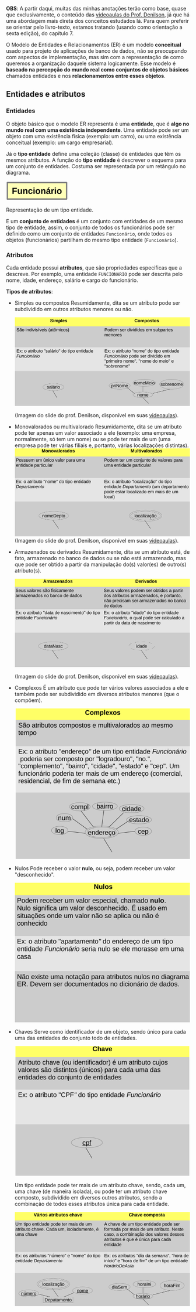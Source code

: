 **OBS**: A partir daqui, muitas das minhas anotações terão como base, quase que exclusivamente, o conteúdo das [videoaulas do Prof. Denilson](https://www.youtube.com/playlist?list=PLpAVc-5L0TX-ryMY_4nN8f2BT28Wp_O_n), já que há uma abordagem mais direta dos conceitos estudados lá. Para quem preferir se orientar pelo livro-texto, estamos tratando (usando como orientação a sexta edição), do capítulo 7.

O Modelo de Entidades e Relacionamentos (ER) é um modelo **conceitual** usado para projeto de aplicações de banco de dados, não se preocupando com aspectos de implementação, mas sim com a representação de como queremos a organização daquele sistema logicamente.
Esse modelo é **baseado na percepção do mundo real como conjuntos de objetos básicos** chamados entidades e nos **relacionamentos entre esses objetos**.

## Entidades e atributos
### Entidades
O objeto básico que o modelo ER representa é uma **entidade**, que é **algo no mundo real com uma existência independente**. Uma entidade pode ser um objeto com uma existência física (exemplo: um carro), ou uma existência conceitual (exemplo: um cargo empresarial). 

Já o **tipo entidade** define uma coleção (classe) de entidades que têm os mesmos atributos. A função do **tipo entidade** é descrever o esquema para um conjunto de entidades. Costuma ser representada por um retângulo no diagrama.

![Imagem 9.png](https://github.com/gabrafo/Intro-SBDs/blob/main/Anexo/Imagem%209.png)

Representação de um tipo entidade.

E um **conjunto de entidades** é um conjunto com entidades de um mesmo tipo de entidade, assim, o conjunto de todos os funcionários pode ser definido como um conjunto de entidades `Funcionário`, onde todos os objetos (funcionários) partilham do mesmo tipo entidade (`Funcionário`).

### Atributos

Cada entidade possui **atributos**, que são propriedades especificas que a descreve. Por exemplo, uma entidade `FUNCIONARIO` pode ser descrita pelo nome, idade, endereço, salário e cargo do funcionário.

**Tipos de atributos**:
- Simples ou compostos
  Resumidamente, dita se um atributo pode ser subdividido em outros atributos menores ou não.
  
  ![Imagem 10.png](https://github.com/gabrafo/Intro-SBDs/blob/main/Anexo/Imagem%2010.png)
  
  (Imagem do slide do prof. Denilson, disponível em suas [videoaulas](https://youtu.be/w-uUcd227xA?si=cnFS1HVaPDTLmNLI)).
  
- Monovalorados ou multivalorado
  Resumidamente, dita se um atributo pode ter apenas um valor associado a ele (exemplo: uma empresa, normalmente, só tem um nome) ou se pode ter mais de um (uma empresa pode ter várias filiais e, portanto, várias localizações distintas).
  ![Imagem 11.png](https://github.com/gabrafo/Intro-SBDs/blob/main/Anexo/Imagem%2011.png)
  (Imagem do slide do prof. Denilson, disponível em suas [videoaulas](https://youtu.be/w-uUcd227xA?si=cnFS1HVaPDTLmNLI)).
  
- Armazenados ou derivados
  Resumidamente, dita se um atributo está, de fato, armazenado no banco de dados ou se não está armazenado, mas que pode ser obtido a partir da manipulação do(s) valor(es) de outro(s) atributo(s).
  
  ![Imagem 12.png](https://github.com/gabrafo/Intro-SBDs/blob/main/Anexo/Imagem%2012.png)
  
  (Imagem do slide do prof. Denilson, disponível em suas [videoaulas](https://youtu.be/w-uUcd227xA?si=cnFS1HVaPDTLmNLI)).

- Complexos
  É um atributo que pode ter vários valores associados a ele e também pode ser subdividido em diversos atributos menores (que o compõem).
  
  ![Imagem 13.png](https://github.com/gabrafo/Intro-SBDs/blob/main/Anexo/Imagem%2013.png)

- Nulos
  Pode receber o valor **nulo**, ou seja, podem receber um valor "desconhecido".
  
  ![Imagem 14.png](https://github.com/gabrafo/Intro-SBDs/blob/main/Anexo/Imagem%2014.png)
  
- Chaves
  Serve como identificador de um objeto, sendo único para cada uma das entidades do conjunto todo de entidades.
  
  ![Imagem 15.png](https://github.com/gabrafo/Intro-SBDs/blob/main/Anexo/Imagem%2015.png)
  
  Um tipo entidade pode ter mais de um atributo chave, sendo, cada um, uma chave (de maneira isolada), ou pode ter um atributo chave composto, subdividido em diversos outros atributos, sendo a combinação de todos esses atributos única para cada entidade.
  
  ![Imagem 16.png](https://github.com/gabrafo/Intro-SBDs/blob/main/Anexo/Imagem%2016.png)
